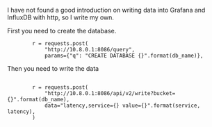 I have not found a good introduction on writing data into Grafana and InfluxDB with http, so I write my own.

First you need to create the database.

```
        r = requests.post(
            "http://10.8.0.1:8086/query",
            params={"q": "CREATE DATABASE {}".format(db_name)},
```

Then you need to write the data

```

        r = requests.post(
            "http://10.8.0.1:8086/api/v2/write?bucket={}".format(db_name),
            data="latency,service={} value={}".format(service, latency),
        )
```

